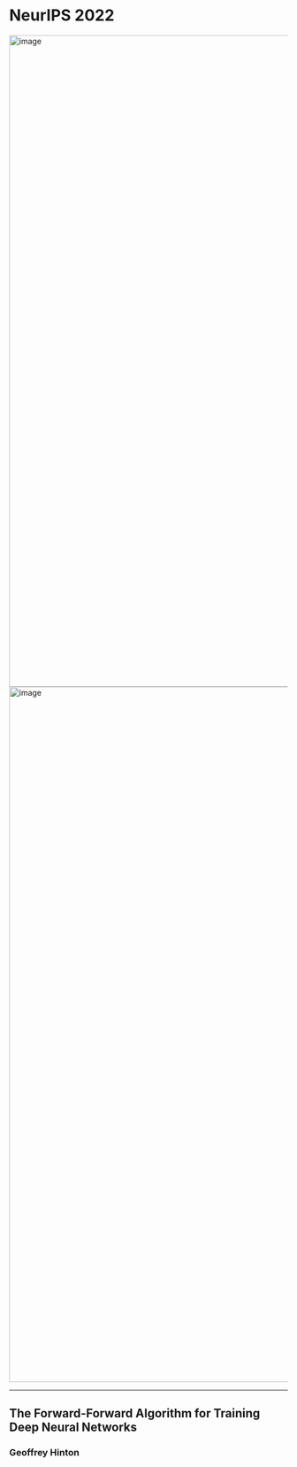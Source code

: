 # NeurIPS 2022
<img width="1176" alt="image" src="https://user-images.githubusercontent.com/31528604/205291353-ea3e67d9-3bfe-4cd4-ae67-ecf66a11b6ae.png">
<img width="1255" alt="image" src="https://user-images.githubusercontent.com/31528604/205294622-46998a42-d843-4e4e-9ebb-c3d8b92bfcab.png">

---

## The Forward-Forward Algorithm for Training Deep Neural Networks
### Geoffrey Hinton
